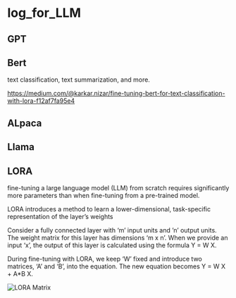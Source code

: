 # log_for_LLM

## GPT


## Bert

text classification, text summarization, and more.

https://medium.com/@karkar.nizar/fine-tuning-bert-for-text-classification-with-lora-f12af7fa95e4

## ALpaca


## Llama


## LORA

fine-tuning a large language model (LLM) from scratch requires significantly more parameters than when fine-tuning from a pre-trained model.

LORA introduces a method to learn a lower-dimensional, task-specific representation of the layer’s weights

Consider a fully connected layer with ‘m’ input units and ’n’ output units. The weight matrix for this layer has dimensions ‘m x n’. When we provide an input ‘x’, the output of this layer is calculated using the formula Y = W X.

During fine-tuning with LORA, we keep ‘W’ fixed and introduce two matrices, ‘A’ and ‘B’, into the equation. The new equation becomes Y = W X + A*B X. 

![LORA Matrix](https://miro.medium.com/v2/resize:fit:640/format:webp/1*d1ckUy_f3nfdTP_J0xzs-g.png "LORA Matrix")